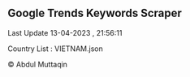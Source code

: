

## Google Trends Keywords Scraper 
 
Last Update 13-04-2023 , 21:56:11

Country List :
VIETNAM.json



© Abdul Muttaqin 
